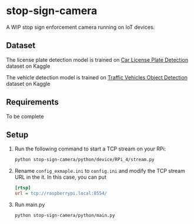 # stop-sign-camera

A WIP stop sign enforcement camera running on IoT devices.

## Dataset

The license plate detection model is trained on [Car License Plate Detection](https://www.kaggle.com/datasets/andrewmvd/car-plate-detection) dataset on Kaggle

The vehicle detection model is trained on [Traffic Vehicles Object Detection](https://www.kaggle.com/datasets/saumyapatel/traffic-vehicles-object-detection/data) dataset on Kaggle

## Requirements

To be complete

## Setup

1. Run the following command to start a TCP stream on your RPi:

    ```bash
    python stop-sign-camera/python/device/RPi_4/stream.py
    ```

2. Rename ```config_exmaple.ini``` to ```config.ini``` and modify the TCP stream URL in the it. In this case, you can put

    ```ini
    [rtsp]
    url = tcp://raspberrypi.local:8554/
    ```

3. Run main.py

    ```bash
    python stop-sign-camera/python/main.py
    ```